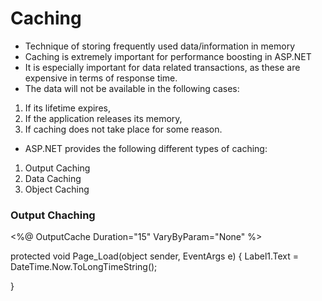 # Caching
* Technique of storing frequently used data/information in memory
* Caching is extremely important for performance boosting in ASP.NET
* It is especially important for data related transactions, as these are expensive in terms of response time.
* The data will not be available in the following cases:

1. If its lifetime expires,
2. If the application releases its memory,
3. If caching does not take place for some reason.
* ASP.NET provides the following different types of caching:
 
1. Output Caching
2. Data Caching
3. Object Caching


### Output Chaching 

<%@ OutputCache Duration="15" VaryByParam="None" %>

protected void Page_Load(object sender, EventArgs e)
{
    Label1.Text = DateTime.Now.ToLongTimeString();
   
}

